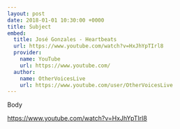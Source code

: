 ```yaml
---
layout: post
date: 2018-01-01 10:30:00 +0000
title: Subject
embed:
  title: José Gonzales - Heartbeats
  url: https://www.youtube.com/watch?v=HxJhYpTIrl8
  provider:
    name: YouTube
    url: https://www.youtube.com/
  author:
    name: OtherVoicesLive
    url: https://www.youtube.com/user/OtherVoicesLive
---
```

Body

https://www.youtube.com/watch?v=HxJhYpTIrl8
